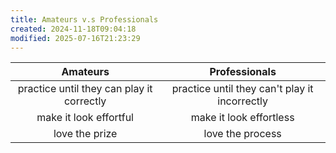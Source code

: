 ```yaml
---
title: Amateurs v.s Professionals
created: 2024-11-18T09:04:18
modified: 2025-07-16T21:23:29
---
```


|                 Amateurs                  |                 Professionals                 |
|:-----------------------------------------:|:---------------------------------------------:|
| practice until they can play it correctly | practice until they can't play it incorrectly |
|          make it look effortful           |            make it look effortless            |
|              love the prize               |               love the process                |
